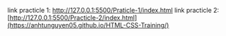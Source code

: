 link practicle 1: http://127.0.0.1:5500/Praticle-1/index.html
link practicle 2: [http://127.0.0.1:5500/Practicle-2/index.html](https://anhtunguyen05.github.io/HTML-CSS-Training/)
